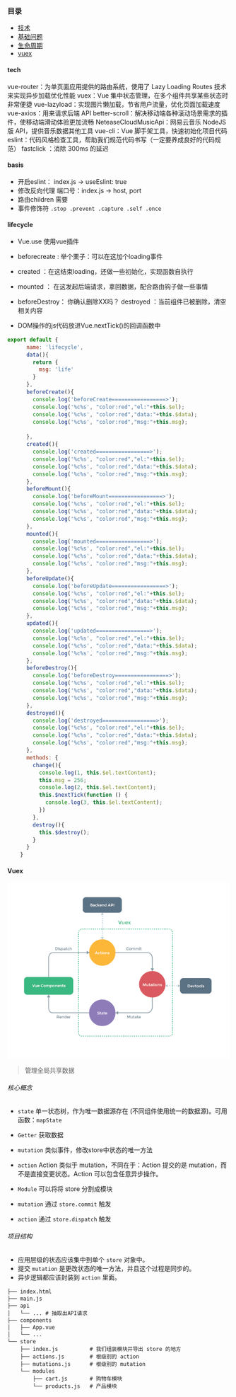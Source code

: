 ### 目录
* [技术](#tech)
* [基础问题](#basis)
* [生命周期](#lifecycle)
* [vuex](#vuex)

#### tech
vue-router：为单页面应用提供的路由系统，使用了 Lazy Loading Routes 技术来实现异步加载优化性能
vuex：Vue 集中状态管理，在多个组件共享某些状态时非常便捷
vue-lazyload：实现图片懒加载，节省用户流量，优化页面加载速度
vue-axios：用来请求后端 API 
better-scroll：解决移动端各种滚动场景需求的插件，使移动端滑动体验更加流畅
NeteaseCloudMusicApi：网易云音乐 NodeJS 版 API，提供音乐数据其他工具
vue-cli：Vue 脚手架工具，快速初始化项目代码
eslint：代码风格检查工具，帮助我们规范代码书写（一定要养成良好的代码规范）
fastclick ：消除 300ms 的延迟

#### basis
- 开启eslint： index.js -> useEslint: true
- 修改反向代理 端口号：index.js -> host, port
- 路由children 需要 <router-view></router-view>
- 事件修饰符 `.stop .prevent .capture .self .once`

#### lifecycle
- Vue.use 使用vue插件
- beforecreate : 举个栗子：可以在这加个loading事件
- created ：在这结束loading，还做一些初始化，实现函数自执行
- mounted ： 在这发起后端请求，拿回数据，配合路由钩子做一些事情
- beforeDestroy： 你确认删除XX吗？ destroyed ：当前组件已被删除，清空相关内容

- DOM操作的js代码放进Vue.nextTick()的回调函数中
```js
export default {
      name: 'lifecycle',
      data(){
        return {
          msg: 'life'
        }
      },
      beforeCreate(){
        console.log('beforeCreate=================>');
        console.log('%c%s', "color:red","el:"+this.$el);
        console.log('%c%s', "color:red","data:"+this.$data);
        console.log('%c%s', "color:red","msg:"+this.msg);

      },
      created(){
        console.log('created=================>');
        console.log('%c%s', "color:red","el:"+this.$el);
        console.log('%c%s', "color:red","data:"+this.$data);
        console.log('%c%s', "color:red","msg:"+this.msg);
      },
      beforeMount(){
        console.log('beforeMount=================>');
        console.log('%c%s', "color:red","el:"+this.$el);
        console.log('%c%s', "color:red","data:"+this.$data);
        console.log('%c%s', "color:red","msg:"+this.msg);
      },
      mounted(){
        console.log('mounted=================>');
        console.log('%c%s', "color:red","el:"+this.$el);
        console.log('%c%s', "color:red","data:"+this.$data);
        console.log('%c%s', "color:red","msg:"+this.msg);
      },
      beforeUpdate(){
        console.log('beforeUpdate=================>');
        console.log('%c%s', "color:red","el:"+this.$el);
        console.log('%c%s', "color:red","data:"+this.$data);
        console.log('%c%s', "color:red","msg:"+this.msg);
      },
      updated(){
        console.log('updated=================>');
        console.log('%c%s', "color:red","el:"+this.$el);
        console.log('%c%s', "color:red","data:"+this.$data);
        console.log('%c%s', "color:red","msg:"+this.msg);
      },
      beforeDestroy(){
        console.log('beforeDestroy=================>');
        console.log('%c%s', "color:red","el:"+this.$el);
        console.log('%c%s', "color:red","data:"+this.$data);
        console.log('%c%s', "color:red","msg:"+this.msg);
      },
      destroyed(){
        console.log('destroyed=================>');
        console.log('%c%s', "color:red","el:"+this.$el);
        console.log('%c%s', "color:red","data:"+this.$data);
        console.log('%c%s', "color:red","msg:"+this.msg);
      },
      methods: {
        change(){
          console.log(1, this.$el.textContent);
          this.msg = 256;
          console.log(2, this.$el.textContent);
          this.$nextTick(function () {
            console.log(3, this.$el.textContent);
          })
        },
        destroy(){
          this.$destroy();
        }
      }
    }
```

#### Vuex
![Image text](vuex.png)
> 管理全局共享数据
###### 核心概念
- `state` 单一状态树，作为唯一数据源存在 (不同组件使用统一的数据源)。可用函数：`mapState`
- `Getter` 获取数据
- `mutation` 类似事件，修改store中状态的唯一方法
- `action` Action 类似于 mutation，不同在于：Action 提交的是 mutation，而不是直接变更状态。Action 可以包含任意异步操作。
- `Module` 可以将将 store 分割成模块

- `mutation` 通过 `store.commit` 触发
- `action` 通过 `store.dispatch` 触发

###### 项目结构
- 应用层级的状态应该集中到单个 `store` 对象中。
- 提交 `mutation` 是更改状态的唯一方法，并且这个过程是同步的。
- 异步逻辑都应该封装到 `action` 里面。 


```
├── index.html
├── main.js
├── api
│   └── ... # 抽取出API请求
├── components
│   ├── App.vue
│   └── ...
└── store
    ├── index.js          # 我们组装模块并导出 store 的地方
    ├── actions.js        # 根级别的 action
    ├── mutations.js      # 根级别的 mutation
    └── modules
        ├── cart.js       # 购物车模块
        └── products.js   # 产品模块
        
```
